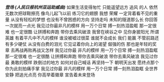 ***登场 (人民日报杭州亚运助威曲)***
如果生活变得匆忙 只能遥望远方
追风 的人 依然无数次把球鞋擦亮
像鸟儿起飞以前 练习它的翅膀
我想 荣耀 一定背着看不见的重量
从没有轻松的梦想
也没有不曾困惑的方向
坚持走吗
未知的隧道那么长
你回答一次就亮一点光
我见过你最非凡的模样
用一万个日常 搏一刻热泪盈眶
那一定很难 也一定很酷
让拼搏和奔跑 带你去乘风破浪
我曾在峡谷之中 见你身披阳光
所谓英雄 有着平凡中不凡的模样
谁没被嘘过很菜 谁就不会成长
我们 能赢 不管前路还有多少硬仗
从没有白费的泪光
它见证着你向上的渴望
倔强的伤
那也是年轻的奖章
去再战再败再战又怎样
我见过你最 非凡的模样
用一万个日常 搏一刻热泪盈眶
那一定很难 也一定很酷
让拼搏和奔跑 带你去乘风破浪
带你去乘风破浪
我见过你最 勇敢的模样
跌倒过的地方 如何对自己喊话
再坚持一下 朝明天出发
愿终点那个你为此刻拍痛手掌
我见过你最 非凡的模样
用一万个日常 搏一刻热泪盈眶
全世界安静 把追光点亮
你高举着徽章 宣告着未来登场
